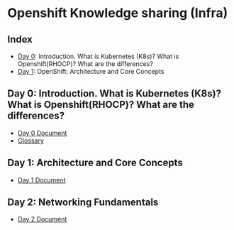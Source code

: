 # Openshift Knowledge sharing (Infra)

## Index
- [Day 0](#day-0): Introduction. What is Kubernetes (K8s)? What is Openshift(RHOCP)? What are the differences?
- [Day 1](#day-1): OpenShift: Architecture and Core Concepts

## Day 0: Introduction. What is Kubernetes (K8s)? What is Openshift(RHOCP)? What are the differences?

* [Day 0 Document](./day-0/day-0.md)
* [Glossary](./day-0/glossary.md)

## Day 1: Architecture and Core Concepts

* [Day 1 Document](./day-1/day-1.md)

## Day 2: Networking Fundamentals

* [Day 2 Document](./day-2/day-2.md)
